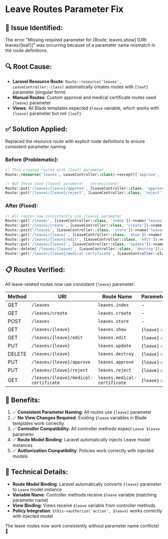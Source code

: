 # Leave Routes Parameter Fix

## 🐛 **Issue Identified:**
The error "Missing required parameter for [Route: leaves.show] [URI: leaves/{leaf}]" was occurring because of a parameter name mismatch in the route definitions.

## 🔍 **Root Cause:**
- **Laravel Resource Route**: `Route::resource('leaves', LeaveController::class)` automatically creates routes with `{leaf}` parameter (singular form)
- **Manual Routes**: Custom approval and medical certificate routes used `{leave}` parameter
- **Views**: All Blade templates expected `$leave` variable, which works with `{leave}` parameter but not `{leaf}`

## ✅ **Solution Applied:**
Replaced the resource route with explicit route definitions to ensure consistent parameter naming.

### **Before (Problematic):**
```php
// This created routes with {leaf} parameter
Route::resource('leaves', LeaveController::class)->except(['approve', 'reject']);

// But these used {leave} parameter - inconsistent!
Route::put('/leaves/{leave}/approve', [LeaveController::class, 'approve']);
Route::put('/leaves/{leave}/reject', [LeaveController::class, 'reject']);
```

### **After (Fixed):**
```php
// All routes now consistently use {leave} parameter
Route::get('/leaves', [LeaveController::class, 'index'])->name('leaves.index');
Route::get('/leaves/create', [LeaveController::class, 'create'])->name('leaves.create');
Route::post('/leaves', [LeaveController::class, 'store'])->name('leaves.store');
Route::get('/leaves/{leave}', [LeaveController::class, 'show'])->name('leaves.show');
Route::get('/leaves/{leave}/edit', [LeaveController::class, 'edit'])->name('leaves.edit');
Route::put('/leaves/{leave}', [LeaveController::class, 'update'])->name('leaves.update');
Route::delete('/leaves/{leave}', [LeaveController::class, 'destroy'])->name('leaves.destroy');
Route::get('/leaves/{leave}/medical-certificate', [LeaveController::class, 'downloadMedicalCertificate']);
```

## 📋 **Routes Verified:**
All leave-related routes now use consistent `{leave}` parameter:

| Method | URI | Route Name | Parameter |
|--------|-----|------------|-----------|
| GET | `/leaves` | `leaves.index` | - |
| GET | `/leaves/create` | `leaves.create` | - |
| POST | `/leaves` | `leaves.store` | - |
| GET | `/leaves/{leave}` | `leaves.show` | `{leave}` ✅ |
| GET | `/leaves/{leave}/edit` | `leaves.edit` | `{leave}` ✅ |
| PUT | `/leaves/{leave}` | `leaves.update` | `{leave}` ✅ |
| DELETE | `/leaves/{leave}` | `leaves.destroy` | `{leave}` ✅ |
| PUT | `/leaves/{leave}/approve` | `leaves.approve` | `{leave}` ✅ |
| PUT | `/leaves/{leave}/reject` | `leaves.reject` | `{leave}` ✅ |
| GET | `/leaves/{leave}/medical-certificate` | `leaves.medical-certificate` | `{leave}` ✅ |

## 🎯 **Benefits:**
1. ✅ **Consistent Parameter Naming**: All routes use `{leave}` parameter
2. ✅ **No View Changes Required**: Existing `$leave` variables in Blade templates work correctly
3. ✅ **Controller Compatibility**: All controller methods expect `Leave $leave` parameter
4. ✅ **Route Model Binding**: Laravel automatically injects Leave model instances
5. ✅ **Authorization Compatibility**: Policies work correctly with injected models

## 🔧 **Technical Details:**
- **Route Model Binding**: Laravel automatically converts `{leave}` parameter to `Leave` model instance
- **Variable Name**: Controller methods receive `$leave` variable (matching parameter name)
- **View Binding**: Views receive `$leave` variable from controller methods
- **Policy Integration**: `$this->authorize('action', $leave)` works correctly with injected model

The leave routes now work consistently without parameter name conflicts! 🎉
